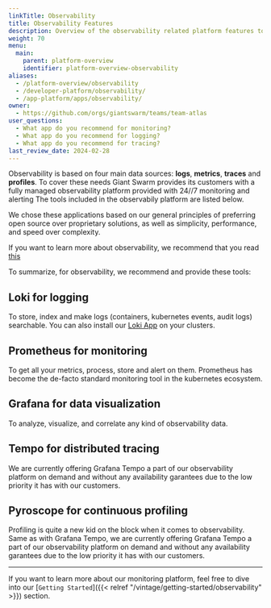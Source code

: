 ```yaml
---
linkTitle: Observability
title: Observability Features
description: Overview of the observability related platform features to help you operate and improve your platform and applications.
weight: 70
menu:
  main:
    parent: platform-overview
    identifier: platform-overview-observability
aliases:
  - /platform-overview/observability
  - /developer-platform/observability/
  - /app-platform/apps/observability/
owner:
  - https://github.com/orgs/giantswarm/teams/team-atlas
user_questions:
  - What app do you recommend for monitoring?
  - What app do you recommend for logging?
  - What app do you recommend for tracing?
last_review_date: 2024-02-28
---
```


Observability is based on four main data sources: __logs__, __metrics__, __traces__ and __profiles__. To cover these needs Giant Swarm provides its customers with a fully managed observability platform provided with 24//7 monitoring and alerting The tools included in the observabily platform are listed below.

We chose these applications based on our general principles of preferring open source over proprietary solutions, as well as simplicity, performance, and speed over complexity.

If you want to learn more about observability, we recommend that you read [this](https://opentelemetry.io/docs/concepts/observability-primer/)

To summarize, for observability, we recommend and provide these tools:

## Loki for logging

To store, index and make logs (containers, kubernetes events, audit logs) searchable. You can also install our [Loki App](https://github.com/giantswarm/loki-app/blob/master/README.md) on your clusters.

## Prometheus for monitoring

To get all your metrics, process, store and alert on them. Prometheus has become the de-facto standard monitoring tool in the kubernetes ecosystem.

## Grafana for data visualization

To analyze, visualize, and correlate any kind of observability data.

## Tempo for distributed tracing

We are currently offering Grafana Tempo a part of our observability platform on demand and without any availability garantees due to the low priority it has with our customers.

## Pyroscope for continuous profiling

Profiling is quite a new kid on the block when it comes to observability.
Same as with Grafana Tempo, we are currently offering Grafana Tempo a part of our observability platform on demand and without any availability garantees due to the low priority it has with our customers.

---

If you want to learn more about our monitoring platform, feel free to dive into our [`Getting Started`]({{< relref "/vintage/getting-started/observability" >}}) section.
